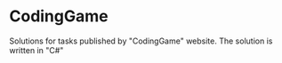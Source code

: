 # CodingGame
Solutions for tasks published by "CodingGame" website. The solution is written in "C#"

